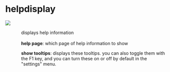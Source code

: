
<a name=helpdisplay></a><br>
# <b>helpdisplay</b>
<img src="../images/helpdisplay.png"><br>
<div style="display:inline-block;margin-left:50px;">
displays help information<br/><br/>
<b>help page</b>: which page of help information to show<br>

<b>show tooltips</b>: displays these tooltips. you can also toggle them with the F1 key, and you can turn these on or off by default in the "settings" menu.<br>
